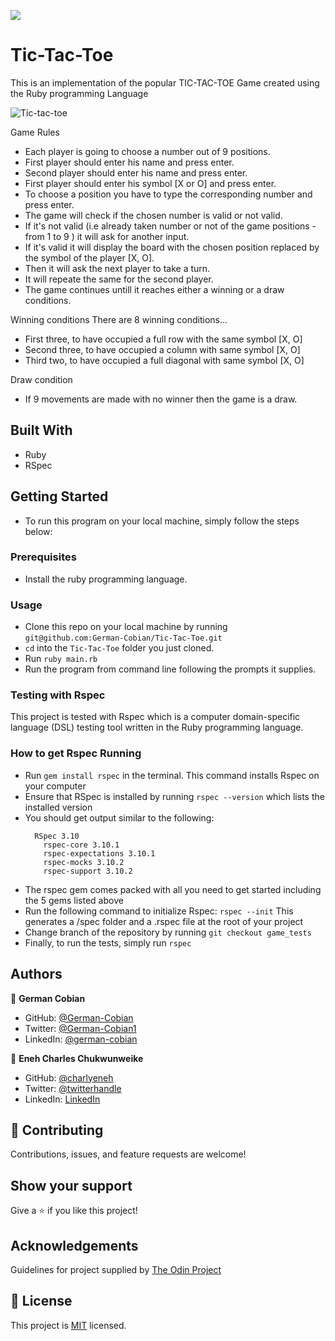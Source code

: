 ![](https://img.shields.io/badge/Microverse-blueviolet)

# Tic-Tac-Toe

This is an implementation of the popular TIC-TAC-TOE Game created using the Ruby programming Language

![Tic-tac-toe](https://user-images.githubusercontent.com/68709712/122489322-408ca280-cf94-11eb-8c23-2a7482241f08.png)

Game Rules
* Each player is going to choose a number out of 9 positions.
* First player should enter his name and press enter.
* Second player should enter his name and press enter.
* First player should enter his symbol [X or O] and press enter.
* To choose a position you have to type the corresponding number and press enter.
* The game will check if the chosen number is valid or not valid.
* If it's not valid (i.e already taken number or not of the game positions - from 1 to 9 ) it will ask for another input.
* If it's valid it will display the board with the chosen position replaced by the symbol of the player [X, O].
* Then it will ask the next player to take a turn.
* It will repeate the same for the second player.
* The game continues untill it reaches either a winning or a draw conditions.

Winning conditions
There are 8 winning conditions...

* First three, to have occupied a full row with the same symbol [X, O]
* Second three, to have occupied a column with same symbol [X, O]
* Third two, to have occupied a full diagonal with same symbol [X, O]

Draw condition
* If 9 movements are made with no winner then the game is a draw.


## Built With

* Ruby
* RSpec

## Getting Started

- To run this program on your local machine, simply follow the steps below:

### Prerequisites
* Install the ruby programming language.

### Usage
* Clone this repo on your local machine by running `git@github.com:German-Cobian/Tic-Tac-Toe.git`
* `cd` into the `Tic-Tac-Toe` folder you just cloned.
* Run `ruby main.rb`
* Run the program from command line following the prompts it supplies.

### Testing with Rspec
  This project is tested with Rspec which is a computer domain-specific language (DSL) testing tool written in the Ruby programming language.


### How to get Rspec Running
* Run `gem install rspec` in the terminal. This command installs Rspec on your computer 
* Ensure that RSpec is installed by running `rspec --version` which lists the installed version
* You should get output similar to the following:
  ```
    RSpec 3.10
      rspec-core 3.10.1
      rspec-expectations 3.10.1
      rspec-mocks 3.10.2
      rspec-support 3.10.2
    ```
* The rspec gem comes packed with all you need to get started including the 5 gems listed above
* Run the following command to initialize Rspec: `rspec --init` This generates a /spec folder and a .rspec file at the root of your project
* Change branch of the repository by running `git checkout game_tests`
* Finally, to run the tests, simply run `rspec`


## Authors

👤 **German Cobian**
* GitHub: [@German-Cobian](https://github.com/German-Cobian)
* Twitter: [@German-Cobian1](https://twitter.com/GermanCobian1)
* LinkedIn: [@german-cobian](https://linkedin.com/german-cobian)

👤 **Eneh Charles Chukwunweike**

* GitHub: [@charlyeneh](https://github.com/charlyeneh)
* Twitter: [@twitterhandle](https://twitter.com/ProgrammerBaby?s=09)
* LinkedIn: [LinkedIn](https://www.linkedin.com/in/charles-chukwunweike-eneh-5345a2147)


## 🤝 Contributing

Contributions, issues, and feature requests are welcome!


## Show your support

Give a ⭐️ if you like this project!


## Acknowledgements

Guidelines for project supplied by [The Odin Project](https://www.theodinproject.com/paths/full-stack-ruby-on-rails/courses/ruby-programming/lessons/tic-tac-toe)


## 📝 License

This project is [MIT](https://github.com/German-Cobian/New-York-Times-Page-Clone/blob/main/LICENSE) licensed.
